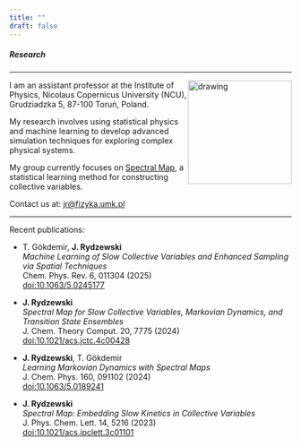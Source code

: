 ```yaml
---
title: ""
draft: false
---
```


##### Research
---

<img style="float: right;" src="/markov.jpeg" alt="drawing" width="185"/>

I am an assistant professor at the Institute of Physics, Nicolaus 
Copernicus University (NCU), Grudziadzka 5, 87-100 Toruń, Poland.

My research involves using statistical physics and machine learning to 
develop advanced simulation techniques for exploring complex physical 
systems.

My group currently focuses on [Spectral Map](https://doi.org/10.1021/acs.jpclett.3c01101), 
a statistical learning method for constructing collective variables.

Contact us at: <jr@fizyka.umk.pl>

---

Recent publications:

* T. Gökdemir, __J. Rydzewski__  
  *Machine Learning of Slow Collective Variables and Enhanced Sampling via
Spatial Techniques*    
  Chem. Phys. Rev. 6, 011304 (2025)   
  [doi:10.1063/5.0245177](https://doi.org/10.1063/5.0245177) 

* __J. Rydzewski__  
  *Spectral Map for Slow Collective Variables, Markovian Dynamics, and Transition State Ensembles*  
  J. Chem. Theory Comput. 20, 7775 (2024)  
  [doi:10.1021/acs.jctc.4c00428](https://doi.org/10.1021/acs.jctc.4c00428)

* __J. Rydzewski__, T. Gökdemir  
  *Learning Markovian Dynamics with Spectral Maps*  
  J. Chem. Phys. 160, 091102 (2024)  
  [doi:10.1063/5.0189241](https://doi.org/10.1063/5.0189241)

* __J. Rydzewski__  
  *Spectral Map: Embedding Slow Kinetics in Collective Variables*  
  J. Phys. Chem. Lett. 14, 5216 (2023)  
  [doi:10.1021/acs.jpclett.3c01101](https://doi.org/10.1021/acs.jpclett.3c01101)
